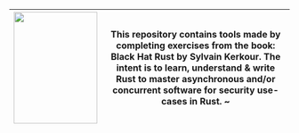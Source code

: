 | <img src="https://kerkour.com/books/black-hat-rust/black_hat_rust_cover.png" width="150" height="200"/> | This repository contains tools made by completing exercises from the book: Black Hat Rust by Sylvain Kerkour. The intent is to learn, understand & write Rust to master asynchronous and/or concurrent software for security use-cases in Rust.   ~ |
|---------------------------------------------------------------------------------------------------------|:---------------------------------------------------------------------------------------------------------------------------------------------------------------------------------------------------------------------------------------------------:|
